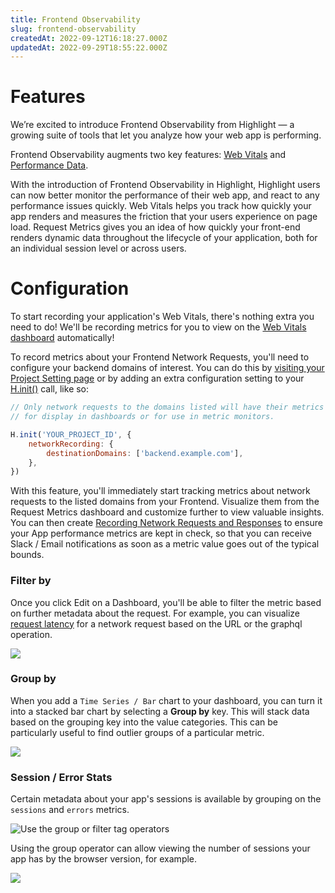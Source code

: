 ```yaml
---
title: Frontend Observability
slug: frontend-observability
createdAt: 2022-09-12T16:18:27.000Z
updatedAt: 2022-09-29T18:55:22.000Z
---
```


# Features

We’re excited to introduce Frontend Observability from Highlight — a growing suite of tools that let you analyze how your web app is performing.

Frontend Observability augments two key features: [Web Vitals](/product-features/web-vitals) and [Performance Data](/product-features/performance-data).

With the introduction of Frontend Observability in Highlight, Highlight users can now better monitor the performance of their web app, and react to any performance issues quickly. Web Vitals helps you track how quickly your app renders and measures the friction that your users experience on page load. Request Metrics gives you an idea of how quickly your front-end renders dynamic data throughout the lifecycle of your application, both for an individual session level or across users.

# Configuration

To start recording your application's Web Vitals, there's nothing extra you need to do! We'll be recording metrics for you to view on the [Web Vitals dashboard](https://app.highlight.run/dashboards/web-vitals) automatically!

To record metrics about your Frontend Network Requests, you'll need to configure your backend domains of interest. You can do this by [visiting your Project Setting page](https://app.highlight.run/settings) or by adding an extra configuration setting to your [H.init()](/sdk/client#Hinit) call, like so:

```javascript
// Only network requests to the domains listed will have their metrics recorded
// for display in dashboards or for use in metric monitors.

H.init('YOUR_PROJECT_ID', {
	networkRecording: {
		destinationDomains: ['backend.example.com'],
	},
})
```

With this feature, you'll immediately start tracking metrics about network requests to the listed domains from your Frontend. Visualize them from the Request Metrics dashboard and customize further to view valuable insights. You can then create [Recording Network Requests and Responses](/product-features/alerts) to ensure your App performance metrics are kept in check, so that you can receive Slack / Email notifications as soon as a metric value goes out of the typical bounds.

### Filter by

Once you click Edit on a Dashboard, you'll be able to filter the metric based on further metadata about the request. For example, you can visualize [request latency](<https://en.wikipedia.org/wiki/Latency_(engineering)>) for a network request based on the URL or the graphql operation.

![](https://archbee-image-uploads.s3.amazonaws.com/XPwQFz8tul7ogqGkmtA0y/-9sNb6mRfuDN5Shb9VxzZ_screen-shot-2022-09-12-at-70648-pm.png)

### Group by

When you add a `Time Series / Bar` chart to your dashboard, you can turn it into a stacked bar chart by selecting a **Group by** key. This will stack data based on the grouping key into the value categories. This can be particularly useful to find outlier groups of a particular metric.

![](https://archbee-image-uploads.s3.amazonaws.com/XPwQFz8tul7ogqGkmtA0y/6bYPOoUaAYJLz9ORARYLu_screen-shot-2022-09-12-at-70917-pm.png)

### Session / Error Stats

Certain metadata about your app's sessions is available by grouping on the `sessions` and `errors` metrics.

![Use the group or filter tag operators](https://archbee-image-uploads.s3.amazonaws.com/XPwQFz8tul7ogqGkmtA0y/9F7NPqTiq64aEyukuP7Ue_image.png)

Using the group operator can allow viewing the number of sessions your app has by the browser version, for example.

![](https://archbee-image-uploads.s3.amazonaws.com/XPwQFz8tul7ogqGkmtA0y/suzMx0NQOs_FIGFJnLWGG_image.png)
